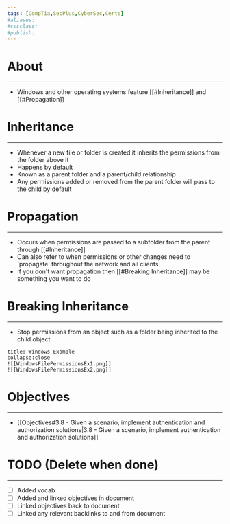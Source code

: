 ```yaml
---
tags: [CompTia,SecPlus,CyberSec,Certs]
#aliases:
#cssclass:
#publish:
---
```


# About
---
- Windows and other operating systems feature [[#Inheritance]] and [[#Propagation]]

# Inheritance
---
- Whenever a new file or folder is created it inherits the permissions from the folder above it 
- Happens by default
- Known as a parent folder and a parent/child relationship
- Any permissions added or removed from the parent folder will pass to the child by default

# Propagation
---
- Occurs when permissions are passed to a subfolder from the parent through [[#Inheritance]]
- Can also refer to when permissions or other changes need to 'propagate' throughout the network and all clients
- If you don't want propagation then [[#Breaking Inheritance]] may be something you want to do

# Breaking Inheritance
---
- Stop permissions from an object such as a folder being inherited to the child object

```ad-example
title: Windows Example
collapse:close
![[WindowsFilePermissionsEx1.png]]
![[WindowsFilePermissionsEx2.png]]
```

# Objectives
---
- [[Objectives#3.8 - Given a scenario, implement authentication and authorization solutions|3.8 - Given a scenario, implement authentication and authorization solutions]]

# TODO (Delete when done)
---
- [ ] Added vocab
- [ ] Added and linked objectives in document
- [ ] Linked objectives back to document
- [ ] Linked any relevant backlinks to and from document